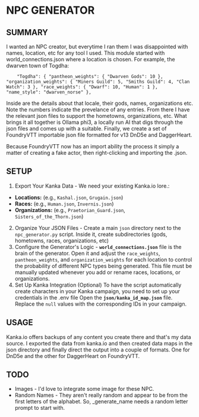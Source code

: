 # NPC GENERATOR

## SUMMARY
I wanted an NPC creator, but everytime I ran them I was disappointed with names, location, etc for any tool I used. This module started with world_connections.json where a location is chosen. For example, the dwarven town of Togdha:

`    "Togdha": {
        "pantheon_weights": { "Dwarven Gods": 10 },
        "organization_weights": { "Miners Guild": 5, "Smiths Guild": 4, "Clan Watch": 3 },
        "race_weights": { "Dwarf": 10, "Human": 1 },
        "name_style": "dwarven_norse"
    },`

Inside are the details about that locale, their gods, names, organizations etc. Note the numbers indicate the prevelance of any entries. From there I have the relevant json files to support the hometowns, organizations, etc. What brings it all together is Ollama phi3, a locally run AI that digs through the json files and comes up with a suitable.  Finally, we create a set of FoundryVTT importable json file formatted for v13 DnD5e and DaggerHeart. 

Because FoundryVTT now has an import ability the process it simply a matter of creating a fake actor, then right-clicking and importing the .json.

## SETUP
1. Export Your Kanka Data - We need your existing Kanka.io lore.:
* **Locations:** (e.g., `Kashal.json`, `Grugain.json`)
* **Races:** (e.g., `Human.json`, `Invernis.json`)
* **Organizations:** (e.g., `Praetorian_Guard.json`, `Sisters_of_the_Thorn.json`)
2. Organize Your JSON Files - Create a main `json` directory next to the `npc_generator.py` script. Inside it, create subdirectories (gods, hometowns, races, organizations, etc)
3. Configure the Generator's Logic - **`world_connections.json`** file is the brain of the generator. Open it and adjust the `race_weights`, `pantheon_weights`, and `organization_weights` for each location to control the probability of different NPC types being generated. This file must be manually updated whenever you add or rename races, locations, or organizations.
4. Set Up Kanka Integration (Optional)
To have the script automatically create characters in your Kanka campaign, you need to set up your credentials in the .env file
Open the **`json/kanka_id_map.json`** file. Replace the `null` values with the corresponding IDs in your campaign.

## USAGE
Kanka.io offers backups of any content you create there and that's my data source.
I exported the data from kanka.io and then created data maps in the json directory
and finally direct the output into a couple of formats. One for DnD5e and the other
for DaggerHeart on FoundryVTT.

## TODO
* Images - I'd love to integrate some image for these NPC.
* Random Names - They aren't really random and appear to be from the first letters of the alphabet.  So, _generate_name needs a random letter prompt to start with.
